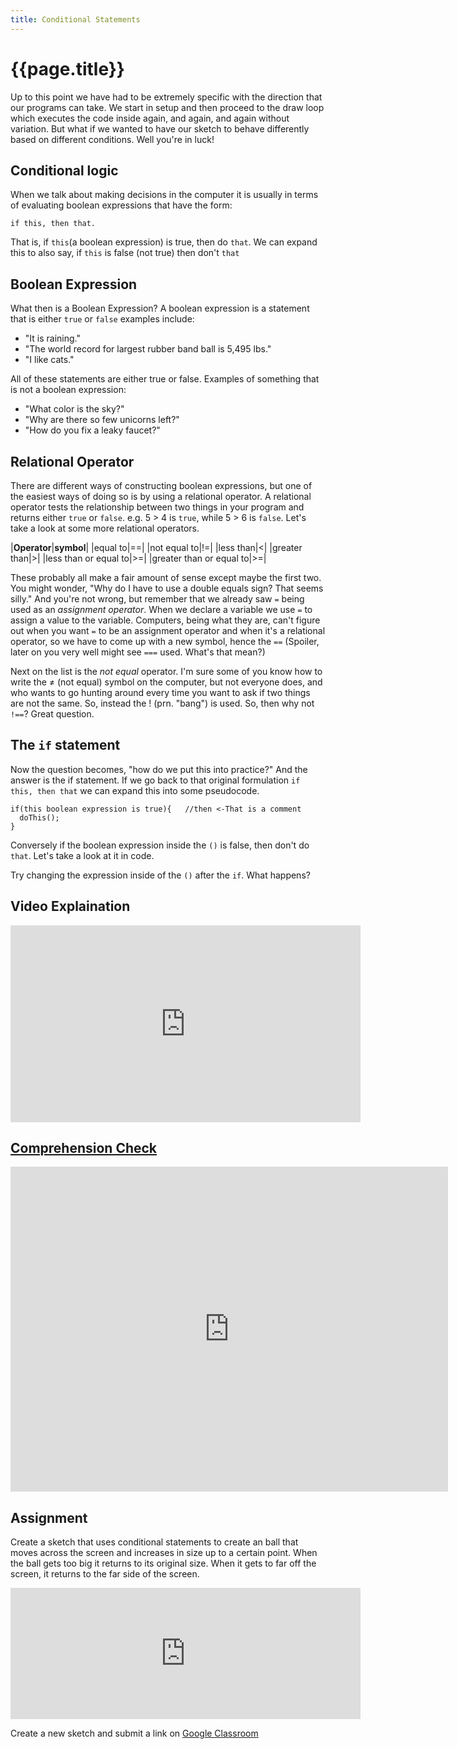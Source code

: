 ```yaml
---
title: Conditional Statements
---
```

# {{page.title}}
Up to this point we have had to be extremely specific with the direction that our programs can take. We start in setup and then proceed to the draw loop which executes the code inside again, and again, and again without variation. But what if we wanted to have our sketch to behave differently based on different conditions. Well you're in luck!

## Conditional logic

When we talk about making decisions in the computer it is usually in terms of evaluating boolean expressions that have the form:
```
if this, then that.
```
That is, if `this`(a boolean expression) is true, then do `that`. We can expand this to also say, if `this` is false (not true) then don't `that`

## Boolean Expression
What then is a Boolean Expression? A boolean expression is a statement that is either `true` or `false` examples include:
- "It is raining."
- "The world record for largest rubber band ball is 5,495 lbs."
- "I like cats."

All of these statements are either true or false. Examples of something that is not a boolean expression:
- "What color is the sky?"
- "Why are there so few unicorns left?"
- "How do you fix a leaky faucet?"

## Relational Operator
There are different ways of constructing boolean expressions, but one of the easiest ways of doing so is by using a relational operator. A relational operator tests the relationship between two things in your program and returns either `true` or `false`. e.g. 5 > 4 is `true`, while 5 > 6 is `false`. Let's take a look at some more relational operators.

|**Operator**|**symbol**|
|equal to|==|
|not equal to|!=|
|less than|<|
|greater than|>|
|less than or equal to|>=|
|greater than or equal to|>=|

These probably all make a fair amount of sense except maybe the first two. You might wonder, "Why do I have to use a double equals sign? That seems silly." And you're not wrong, but remember that we already saw `=` being used as an _assignment operator_. When we declare a variable we use `=` to assign a value to the variable. Computers, being what they are, can't figure out when you want `=` to be an assignment operator and when it's a relational operator, so we have to come up with a new symbol, hence the `==` (Spoiler, later on you very well might see `===` used. What's that mean?)

Next on the list is the _not equal_ operator. I'm sure some of you know how to write the ≠ (not equal) symbol on the computer, but not everyone does, and who wants to go hunting around every time you want to ask if two things are not the same. So, instead the ! (prn. "bang") is used. So, then why not `!==`? Great question.

## The `if` statement
Now the question becomes, "how do we put this into practice?" And the answer is the if statement. If we go back to that original formulation `if this, then that` we can expand this into some pseudocode.
```
if(this boolean expression is true){   //then <-That is a comment
  doThis();
}
```
Conversely if the boolean expression inside the `()` is false, then don't do `that`. Let's take a look at it in code.

<script type="text/p5" data-autoplay data-width="300" data-preview-width="260" data-height="400">
function setup(){
  createCanvas(200, 200);
  background(255);
}

function draw(){
  background(255);
  if(mouseX > width/2){
    fill(255,10,100);
    noStroke();
    ellipse(width/2, height/2, 40, 40);
  }
}
</script>

Try changing the expression inside of the `()` after the `if`. What happens?

## Video Explaination
<iframe width="560" height="315" src="https://www.youtube.com/embed/1Osb_iGDdjk" frameborder="0" allow="autoplay; encrypted-media" allowfullscreen></iframe>

## [Comprehension Check](https://docs.google.com/forms/d/e/1FAIpQLSeHxniZJ5szT7AZboTZmBMbOu5XFylcsr3XyGD5xZvKEpQ_gQ/viewform)
<iframe src="https://docs.google.com/forms/d/e/1FAIpQLSeHxniZJ5szT7AZboTZmBMbOu5XFylcsr3XyGD5xZvKEpQ_gQ/viewform?embedded=true" width="700" height="520" frameborder="0" marginheight="0" marginwidth="0">Loading...</iframe>

## Assignment
Create a sketch that uses conditional statements to create an ball that moves across the screen and increases in size up to a certain point. When the ball gets too big it returns to its original size. When it gets to far off the screen, it returns to the far side of the screen.

<iframe width="560" height="210" frameborder="0" src="https://alpha.editor.p5js.org/embed/HJewtdQwQ"></iframe>

Create a new sketch and submit a link on [Google Classroom](https://classroom.google.com/u/0/c/MTU5OTI3MjEzNTZa/a/MTYyNTYzOTYwODha/details)

